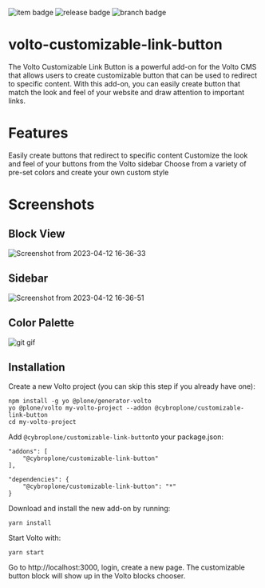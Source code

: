 
![item badge](https://badgen.net/pypi/license/pip) 
![release badge](https://badgen.net/badge/Release/v1.0.0/blue) 
![branch badge](https://badgen.net/badge/main/passing/green)


# volto-customizable-link-button

The Volto Customizable Link Button is a powerful add-on for the Volto CMS that allows users to create  customizable button that can be used to redirect to specific content. With this add-on, you can easily create button that match the look and feel of your website and draw attention to important links.

# Features

Easily create buttons that redirect to specific content
Customize the look and feel of your buttons from the Volto sidebar
Choose from a variety of pre-set colors and create your own custom style

# Screenshots

## Block View

![Screenshot from 2023-04-12 16-36-33](https://user-images.githubusercontent.com/129945593/231439822-f01f4235-88b0-4994-a191-f4f4e63bf9d0.png)

## Sidebar

![Screenshot from 2023-04-12 16-36-51](https://user-images.githubusercontent.com/129945593/231440057-6356e044-a253-43f0-b4da-d3234e84b1b0.png)

## Color Palette

![git gif](https://user-images.githubusercontent.com/129945593/231533530-9c67f9d9-c56b-4a77-88bf-eff11056e407.gif)


## Installation

Create a new Volto project (you can skip this step if you already have one):

```
npm install -g yo @plone/generator-volto
yo @plone/volto my-volto-project --addon @cybroplone/customizable-link-button
cd my-volto-project
```

Add `@cybroplone/customizable-link-button`to your package.json:

```
"addons": [
    "@cybroplone/customizable-link-button"
],

"dependencies": {
    "@cybroplone/customizable-link-button": "*"
}
```

Download and install the new add-on by running:

```
yarn install
```

Start Volto with:

```
yarn start
```

  Go to http://localhost:3000, login, create a new page. The customizable button block will show up in the Volto blocks chooser.






